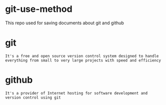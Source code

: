 # git-use-method 

This repo used for saving documents about git and github 

# git 

    It's a free and open source version control system designed to handle everything from small to very large projects with speed and efficiency 

# github 

    It's a provider of Internet hosting for software development and version control using git  